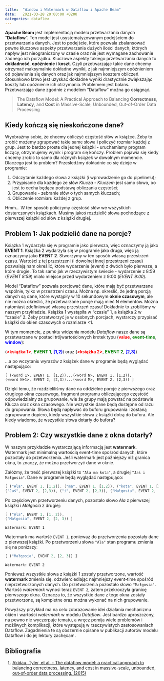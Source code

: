 ```yaml
---
title:  "Window i Watermark w Dataflow i Apache Beam"
date:   2021-03-28 20:00:00 +0200
categories: dataflow
---
```


**Apache Beam** jest implementacją modelu przetwarzania danych “**Dataflow**”. Ten model jest usystematyzowanym podejściem do przetwarzania danych. Jest to podejście, które pozwala zbalansować pewne kluczowe aspekty przetwarzania dużych ilości danych, których napływ jest nieograniczony w czasie oraz nie jest wymagane zachowanie żadnego ich porządku. Kluczowe aspekty takiego przetwarzania danych to **dokładność**, **opóźnienie** i **koszt**. Czyli przetwarzając takie dane chcemy otrzymać maksymalnie dokładne wyniki, z jak najmniejszym opóźnieniem od pojawienia się danych oraz jak najmniejszym kosztem obliczeń. Stosunkowo łatwo jest uzyskać dokładne wyniki drastycznie zwiększając koszty lub opóźnienie ich otrzymania. Problemem jest balans. Przetwarzając dane zgodnie z modelem “Dataflow” można go osiągnąć.

> The Dataflow Model: A Practical Approach to Balancing **Correctness**, **Latency**, and **Cost** in Massive-Scale, Unbounded, Out-of-Order Data Processing

## Kiedy kończą się nieskończone dane?

Wyobraźmy sobie, że chcemy obliczyć częstość słów w książce. Żeby to zrobić możemy zgrupować takie same słowa i policzyć rozmiar każdej z grup. Jest to bardzo proste dla jednej książki - uruchamiamy program liczący, otrzymujemy wynik i program się kończy. Problem pojawia się kiedy chcemy zrobić to samo dla różnych książek w dowolnym momencie. Dlaczego jest to problem? Prześledźmy dokładnie co się dzieje w programie:
1. Odczytanie każdego słowa z książki (i wprowadzenie go do pipeline’u);
2. Przypisanie dla każdego ze słów *Klucza* - *Kluczem* jest samo słowo, bo jest to cecha będąca podstawą obliczania częstości;
3. Grupowanie - zebranie słów o tych samych kluczach;
4. Obliczenie rozmiaru każdej z grup.

Hmm… W ten sposób policzymy częstość słów we wszystkich dostarczonych książkach. Musimy jakoś rozdzielić słowa pochodzące z pierwszej książki od słów z książki drugiej.

## Problem 1: Jak podzielić dane na porcje?

Książka 1 wydarzyła się w programie jako pierwsza, więc oznaczymy ją jako **EVENT 1**. Książka 2 wydarzyła się w programie jako druga, więc ją oznaczymy jako **EVENT 2**. Stworzymy w ten sposób własną przestrzeń czasu. Wartości z tej przestrzeni (i dowolnej innej przestrzeni czasu) pozwalają nam określić, które wydarzenie (event) z dwóch było pierwsze, a które drugie. To tak samo jak w rzeczywistym świecie - wydarzenie z 8:59 (*EVENT 8:59*) miało miejsce przed wydarzeniem z 9:00 (*EVENT 9:00*).

Model “Dataflow” pozwala porcjować dane, które mają być przetwarzane wspólnie, tylko w przestrzeni czasu. Można np. określić, że jedną porcją danych są dane, które wystąpiły w 10 sekundowym **oknie czasowym**, ale nie można określić, że przetwarzane porcje mają mieć N elementów. Można natomiast zdefiniować własną przestrzeń czasu! Dokładnie to zrobiliśmy w naszym przykładzie. Książka 1 wystąpiła w “czasie” 1, a książka 2 w “czasie” 2. Żeby przetworzyć je w osobnych porcjach, wystarczy przypisać książki do okien czasowych o rozmiarze <1.

<style>
r { color: red }
g { color: green }
b { color: blue }
</style>

W tym momencie, z punktu widzenia modelu *Dataflow* nasze dane są przetwarzane w postaci trójwartościowych krotek typu (<r>**value**</r>, <g>**event-time**</g>, <b>**window**</b>):

(<r>**<książka 1>**</r>, <g>**EVENT 1**</g>, <b>**[1,2)**</b>) oraz (<r>**<książka 2>**</r>, <g>**EVENT 2**</g>, <b>**[2,3)**</b>)

<!-- `(<książka 1>, EVENT 1, [1,2))` oraz `(<książka 2>, EVENT 2, [2,3))` -->

...a po wczytaniu wyrazów z książek dane w programie będą wyglądać następująco:

```
[ (<word 1>, EVENT 1, [1,2))...(<word N>, EVENT 1, [1,2)),
(<word N+1>, EVENT 2, [2,3))...(<word M>, EVENT 2, [2,3)) ]
```

Dzięki temu, że rozdzieliliśmy dane na oddzielne porcje z pierwszego oraz drugiego okna czasowego, fragment programu obliczającego częstość odpowiedzialny za grupowanie, wie że grupy mają powstać na podstawie Klucza oraz okna czasowego. Nie wszystkie dane będą dostępne od razu do grupowania. Słowa będą napływać do buforu grupowania i zostaną zgrupowane dopiero, kiedy wszystkie słowa z książki dotrą do bufora. Ale kiedy wiadomo, że wszystkie słowa dotarły do bufora?

## Problem 2: Czy wszystkie dane z okna dotarły?

W naszym przykładzie wystarczającą informacją jest **watermark**. Watermark jest minimalną wartością event-time spośród danych, które pozostały do przetworzenia. Jeśli watermark jest późniejszy niż granica okna, to znaczy, że można przetworzyć dane w oknie.

Załóżmy, że treść pierwszej książki to `"Ala ma kota"`, a drugiej `"Jaś i Małgosia"`. Dane w programie będą wyglądać następująco:
```js
[ ("Ala", EVENT 1, [1,2)), ("ma", EVENT 1, [1,2)), ("kota", EVENT 1, [1,2)),
("Jaś", EVENT 2, [2,3)), ("i", EVENT 2, [2,3)), ("Małgosia", EVENT 2, [2,3)) ]
```

Po częściowym przetworzeniu danych, pozostało słowo *Ala* z pierwszej książki i *Małgosia* z drugiej:
```js
[ ("Ala", EVENT 1, [1, 2)),
("Małgosia", EVENT 2, [2, 3)) ]
```
```
Watermark: EVENT 1
```

Watermark ma wartość `EVENT 1`, ponieważ do przetworzenia pozostały dane z pierwszej książki. Po przetworzeniu słowa `"Ala"` stan programu zmienia się na poniższy:
```js
[ ("Małgosia", EVENT 2, [2, 3)) ]
```
```
Watermark: EVENT 2
```

Ponieważ wszystkie słowa z książki 1 zostały przetworzone, wartość **watermark** zmienia się, odzwierciedlając najmniejszy event-time spośród nieprzetworzonych danych. Do przetworzenia pozostało słowo `"Małgosia"`. Wartość *watermark* wynosi teraz `EVENT 2`, zatem przekroczyła granicę pierwszego okna. Oznacza to, że wszystkie dane z tego okna zostały przetworzone, są kompletne oraz można wykonać na nich grupowanie.

Powyższy przykład ma na celu zobrazowanie idei działania mechanizmu okien i wartości *watermark* w modelu *Dataflow*. Jest bardzo uproszczony, na pewno nie wyczerpuje tematu, a wręcz pomija wiele problemów i możliwych komplikacji, które występują w rzeczywistych zastosowaniach Dataflow. Zagadnienia te są obszernie opisane w publikacji autorów modelu Dataflow i do jej lektury zachęcam.

## Bibliografia ##

1. [Akidau, Tyler, et al. - The dataflow model: a practical approach to balancing correctness, latency, and cost in massive-scale, unbounded, out-of-order data processing. (2015)](https://storage.googleapis.com/pub-tools-public-publication-data/pdf/43864.pdf)
